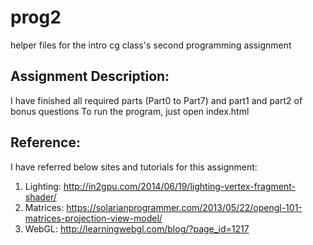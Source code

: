 # prog2
helper files for the intro cg class's second programming assignment
##
Assignment Description:
-------------------------
I have finished all required parts (Part0 to Part7) and part1 and part2 of bonus questions
To run the program, just open index.html


Reference:
-----------
I have referred below sites and tutorials for this assignment:
1. Lighting: http://in2gpu.com/2014/06/19/lighting-vertex-fragment-shader/
2. Matrices: https://solarianprogrammer.com/2013/05/22/opengl-101-matrices-projection-view-model/
3. WebGL: http://learningwebgl.com/blog/?page_id=1217


